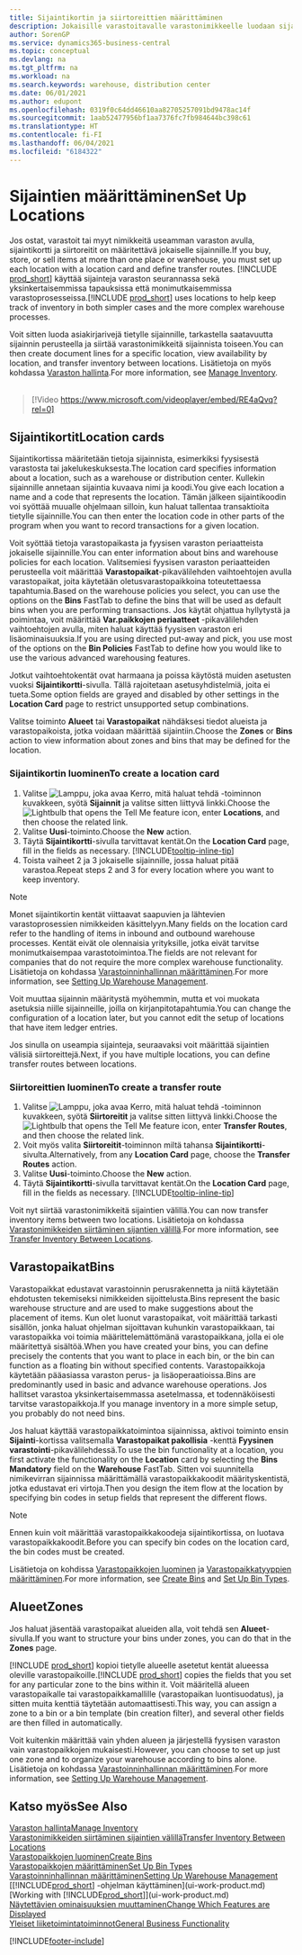 ```yaml
---
title: Sijaintikortin ja siirtoreittien määrittäminen
description: Jokaisille varastoitavalle varastonimikkeelle luodaan sijaintikortti, kuten varasto tai jakelukeskus. Lisäksi sijaintien välille määritetään siirtoreitit.
author: SorenGP
ms.service: dynamics365-business-central
ms.topic: conceptual
ms.devlang: na
ms.tgt_pltfrm: na
ms.workload: na
ms.search.keywords: warehouse, distribution center
ms.date: 06/01/2021
ms.author: edupont
ms.openlocfilehash: 0319f0c64dd46610aa82705257091bd9478ac14f
ms.sourcegitcommit: 1aab52477956bf1aa7376fc7fb984644bc398c61
ms.translationtype: HT
ms.contentlocale: fi-FI
ms.lasthandoff: 06/04/2021
ms.locfileid: "6184322"
---
```

# <a name="set-up-locations"></a><span data-ttu-id="d18d3-103">Sijaintien määrittäminen</span><span class="sxs-lookup"><span data-stu-id="d18d3-103">Set Up Locations</span></span>

<span data-ttu-id="d18d3-104">Jos ostat, varastoit tai myyt nimikkeitä useamman varaston avulla, sijaintikortti ja siirtoreitit on määritettävä jokaiselle sijainnille.</span><span class="sxs-lookup"><span data-stu-id="d18d3-104">If you buy, store, or sell items at more than one place or warehouse, you must set up each location with a location card and define transfer routes.</span></span> <span data-ttu-id="d18d3-105">[!INCLUDE [prod_short](includes/prod_short.md)] käyttää sijainteja varaston seurannassa sekä yksinkertaisemmissa tapauksissa että monimutkaisemmissa varastoprosesseissa.</span><span class="sxs-lookup"><span data-stu-id="d18d3-105">[!INCLUDE [prod_short](includes/prod_short.md)] uses locations to help keep track of inventory in both simpler cases and the more complex warehouse processes.</span></span>

<span data-ttu-id="d18d3-106">Voit sitten luoda asiakirjarivejä tietylle sijainnille, tarkastella saatavuutta sijainnin perusteella ja siirtää varastonimikkeitä sijainnista toiseen.</span><span class="sxs-lookup"><span data-stu-id="d18d3-106">You can then create document lines for a specific location, view availability by location, and transfer inventory between locations.</span></span> <span data-ttu-id="d18d3-107">Lisätietoja on myös kohdassa [Varaston hallinta](inventory-manage-inventory.md).</span><span class="sxs-lookup"><span data-stu-id="d18d3-107">For more information, see [Manage Inventory](inventory-manage-inventory.md).</span></span>
<br><br>  
  
> [!Video https://www.microsoft.com/videoplayer/embed/RE4aQvq?rel=0]

## <a name="location-cards"></a><span data-ttu-id="d18d3-108">Sijaintikortit</span><span class="sxs-lookup"><span data-stu-id="d18d3-108">Location cards</span></span>

<span data-ttu-id="d18d3-109">Sijaintikortissa määritetään tietoja sijainnista, esimerkiksi fyysisestä varastosta tai jakelukeskuksesta.</span><span class="sxs-lookup"><span data-stu-id="d18d3-109">The location card specifies information about a location, such as a warehouse or distribution center.</span></span> <span data-ttu-id="d18d3-110">Kullekin sijainnille annetaan sijaintia kuvaava nimi ja koodi.</span><span class="sxs-lookup"><span data-stu-id="d18d3-110">You give each location a name and a code that represents the location.</span></span> <span data-ttu-id="d18d3-111">Tämän jälkeen sijaintikoodin voi syöttää muualle ohjelmaan silloin, kun haluat tallentaa transaktioita tietylle sijainnille.</span><span class="sxs-lookup"><span data-stu-id="d18d3-111">You can then enter the location code in other parts of the program when you want to record transactions for a given location.</span></span>  

<span data-ttu-id="d18d3-112">Voit syöttää tietoja varastopaikasta ja fyysisen varaston periaatteista jokaiselle sijainnille.</span><span class="sxs-lookup"><span data-stu-id="d18d3-112">You can enter information about bins and warehouse policies for each location.</span></span> <span data-ttu-id="d18d3-113">Valitsemiesi fyysisen varaston periaatteiden perusteella voit määrittää **Varastopaikat**-pikavälilehden vaihtoehtojen avulla varastopaikat, joita käytetään oletusvarastopaikkoina toteutettaessa tapahtumia.</span><span class="sxs-lookup"><span data-stu-id="d18d3-113">Based on the warehouse policies you select, you can use the options on the **Bins** FastTab to define the bins that will be used as default bins when you are performing transactions.</span></span> <span data-ttu-id="d18d3-114">Jos käytät ohjattua hyllytystä ja poimintaa, voit määrittää **Var.paikkojen periaatteet** -pikavälilehden vaihtoehtojen avulla, miten haluat käyttää fyysisen varaston eri lisäominaisuuksia.</span><span class="sxs-lookup"><span data-stu-id="d18d3-114">If you are using directed put-away and pick, you use most of the options on the **Bin Policies** FastTab to define how you would like to use the various advanced warehousing features.</span></span>  

<span data-ttu-id="d18d3-115">Jotkut vaihtoehtokentät ovat harmaana ja poissa käytöstä muiden asetusten vuoksi **Sijaintikortti**-sivulla. Tällä rajoitetaan asetusyhdistelmiä, joita ei tueta.</span><span class="sxs-lookup"><span data-stu-id="d18d3-115">Some option fields are grayed and disabled by other settings in the **Location Card** page to restrict unsupported setup combinations.</span></span>  

<span data-ttu-id="d18d3-116">Valitse toiminto **Alueet** tai **Varastopaikat** nähdäksesi tiedot alueista ja varastopaikoista, jotka voidaan määrittää sijaintiin.</span><span class="sxs-lookup"><span data-stu-id="d18d3-116">Choose the **Zones** or **Bins** action to view information about zones and bins that may be defined for the location.</span></span>

### <a name="to-create-a-location-card"></a><span data-ttu-id="d18d3-117">Sijaintikortin luominen</span><span class="sxs-lookup"><span data-stu-id="d18d3-117">To create a location card</span></span>

1. <span data-ttu-id="d18d3-118">Valitse ![Lamppu, joka avaa Kerro, mitä haluat tehdä -toiminnon](media/ui-search/search_small.png "Kerro, mitä haluat tehdä") kuvakkeen, syötä **Sijainnit** ja valitse sitten liittyvä linkki.</span><span class="sxs-lookup"><span data-stu-id="d18d3-118">Choose the ![Lightbulb that opens the Tell Me feature](media/ui-search/search_small.png "Tell me what you want to do") icon, enter **Locations**, and then choose the related link.</span></span>
2. <span data-ttu-id="d18d3-119">Valitse **Uusi**-toiminto.</span><span class="sxs-lookup"><span data-stu-id="d18d3-119">Choose the **New** action.</span></span>
3. <span data-ttu-id="d18d3-120">Täytä **Sijaintikortti**-sivulla tarvittavat kentät.</span><span class="sxs-lookup"><span data-stu-id="d18d3-120">On the **Location Card** page, fill in the fields as necessary.</span></span> [!INCLUDE[tooltip-inline-tip](includes/tooltip-inline-tip_md.md)]
4. <span data-ttu-id="d18d3-121">Toista vaiheet 2 ja 3 jokaiselle sijainnille, jossa haluat pitää varastoa.</span><span class="sxs-lookup"><span data-stu-id="d18d3-121">Repeat steps 2 and 3 for every location where you want to keep inventory.</span></span>

> [!NOTE]  
> <span data-ttu-id="d18d3-122">Monet sijaintikortin kentät viittaavat saapuvien ja lähtevien varastoprosessien nimikkeiden käsittelyyn.</span><span class="sxs-lookup"><span data-stu-id="d18d3-122">Many fields on the location card refer to the handling of items in inbound and outbound warehouse processes.</span></span> <span data-ttu-id="d18d3-123">Kentät eivät ole olennaisia yrityksille, jotka eivät tarvitse monimutkaisempaa varastotoimintoa.</span><span class="sxs-lookup"><span data-stu-id="d18d3-123">The fields are not relevant for companies that do not require the more complex warehouse functionality.</span></span> <span data-ttu-id="d18d3-124">Lisätietoja on kohdassa [Varastoinninhallinnan määrittäminen](warehouse-setup-warehouse.md).</span><span class="sxs-lookup"><span data-stu-id="d18d3-124">For more information, see [Setting Up Warehouse Management](warehouse-setup-warehouse.md).</span></span>

<span data-ttu-id="d18d3-125">Voit muuttaa sijainnin määritystä myöhemmin, mutta et voi muokata asetuksia niille sijainneille, joilla on kirjanpitotapahtumia.</span><span class="sxs-lookup"><span data-stu-id="d18d3-125">You can change the configuration of a location later, but you cannot edit the setup of locations that have item ledger entries.</span></span>  

<span data-ttu-id="d18d3-126">Jos sinulla on useampia sijainteja, seuraavaksi voit määrittää sijaintien välisiä siirtoreittejä.</span><span class="sxs-lookup"><span data-stu-id="d18d3-126">Next, if you have multiple locations, you can define transfer routes between locations.</span></span>  

### <a name="to-create-a-transfer-route"></a><span data-ttu-id="d18d3-127">Siirtoreittien luominen</span><span class="sxs-lookup"><span data-stu-id="d18d3-127">To create a transfer route</span></span>

1. <span data-ttu-id="d18d3-128">Valitse ![Lamppu, joka avaa Kerro, mitä haluat tehdä -toiminnon](media/ui-search/search_small.png "Kerro, mitä haluat tehdä") kuvakkeen, syötä **Siirtoreitit** ja valitse sitten liittyvä linkki.</span><span class="sxs-lookup"><span data-stu-id="d18d3-128">Choose the ![Lightbulb that opens the Tell Me feature](media/ui-search/search_small.png "Tell me what you want to do") icon, enter **Transfer Routes**, and then choose the related link.</span></span>
2. <span data-ttu-id="d18d3-129">Voit myös valita **Siirtoreitit**-toiminnon miltä tahansa **Sijaintikortti**-sivulta.</span><span class="sxs-lookup"><span data-stu-id="d18d3-129">Alternatively, from any **Location Card** page, choose the **Transfer Routes** action.</span></span>
3. <span data-ttu-id="d18d3-130">Valitse **Uusi**-toiminto.</span><span class="sxs-lookup"><span data-stu-id="d18d3-130">Choose the **New** action.</span></span>
4. <span data-ttu-id="d18d3-131">Täytä **Sijaintikortti**-sivulla tarvittavat kentät.</span><span class="sxs-lookup"><span data-stu-id="d18d3-131">On the **Location Card** page, fill in the fields as necessary.</span></span> [!INCLUDE[tooltip-inline-tip](includes/tooltip-inline-tip_md.md)]

<span data-ttu-id="d18d3-132">Voit nyt siirtää varastonimikkeitä sijaintien välillä.</span><span class="sxs-lookup"><span data-stu-id="d18d3-132">You can now transfer inventory items between two locations.</span></span> <span data-ttu-id="d18d3-133">Lisätietoja on kohdassa [Varastonimikkeiden siirtäminen sijantien välillä](inventory-how-transfer-between-locations.md).</span><span class="sxs-lookup"><span data-stu-id="d18d3-133">For more information, see [Transfer Inventory Between Locations](inventory-how-transfer-between-locations.md).</span></span>    

## <a name="bins"></a><span data-ttu-id="d18d3-134">Varastopaikat</span><span class="sxs-lookup"><span data-stu-id="d18d3-134">Bins</span></span>

<span data-ttu-id="d18d3-135">Varastopaikkat edustavat varastoinnin perusrakennetta ja niitä käytetään ehdotusten tekemiseksi nimikkeiden sijoittelusta.</span><span class="sxs-lookup"><span data-stu-id="d18d3-135">Bins represent the basic warehouse structure and are used to make suggestions about the placement of items.</span></span> <span data-ttu-id="d18d3-136">Kun olet luonut varastopaikat, voit määrittää tarkasti sisällön, jonka haluat ohjelman sijoittavan kuhunkin varastopaikkaan, tai varastopaikka voi toimia määrittelemättömänä varastopaikkana, jolla ei ole määritettyä sisältöä.</span><span class="sxs-lookup"><span data-stu-id="d18d3-136">When you have created your bins, you can define precisely the contents that you want to place in each bin, or the bin can function as a floating bin without specified contents.</span></span> <span data-ttu-id="d18d3-137">Varastopaikkoja käytetään pääasiassa varaston perus- ja lisäoperaatioissa.</span><span class="sxs-lookup"><span data-stu-id="d18d3-137">Bins are predominantly used in basic and advance warehouse operations.</span></span> <span data-ttu-id="d18d3-138">Jos hallitset varastoa yksinkertaisemmassa asetelmassa, et todennäköisesti tarvitse varastopaikkoja.</span><span class="sxs-lookup"><span data-stu-id="d18d3-138">If you manage inventory in a more simple setup, you probably do not need bins.</span></span>

<span data-ttu-id="d18d3-139">Jos haluat käyttää varastopaikkatoimintoa sijainnissa, aktivoi toiminto ensin **Sijainti**-kortissa valitsemalla **Varastopaikat pakollisia** -kenttä **Fyysinen varastointi**-pikavälilehdessä.</span><span class="sxs-lookup"><span data-stu-id="d18d3-139">To use the bin functionality at a location, you first activate the functionality on the **Location** card by selecting the **Bins Mandatory** field on the **Warehouse** FastTab.</span></span> <span data-ttu-id="d18d3-140">Sitten voi suunnitella nimikevirran sijainnissa määrittämällä varastopaikkakoodit määrityskentistä, jotka edustavat eri virtoja.</span><span class="sxs-lookup"><span data-stu-id="d18d3-140">Then you design the item flow at the location by specifying bin codes in setup fields that represent the different flows.</span></span>

> [!NOTE]
> <span data-ttu-id="d18d3-141">Ennen kuin voit määrittää varastopaikkakoodeja sijaintikortissa, on luotava varastopaikkakoodit.</span><span class="sxs-lookup"><span data-stu-id="d18d3-141">Before you can specify bin codes on the location card, the bin codes must be created.</span></span>

<span data-ttu-id="d18d3-142">Lisätietoja on kohdissa [Varastopaikkojen luominen](warehouse-how-to-create-individual-bins.md) ja [Varastopaikkatyyppien määrittäminen](warehouse-how-to-set-up-bin-types.md).</span><span class="sxs-lookup"><span data-stu-id="d18d3-142">For more information, see [Create Bins](warehouse-how-to-create-individual-bins.md) and [Set Up Bin Types](warehouse-how-to-set-up-bin-types.md).</span></span>  

## <a name="zones"></a><span data-ttu-id="d18d3-143">Alueet</span><span class="sxs-lookup"><span data-stu-id="d18d3-143">Zones</span></span>

<span data-ttu-id="d18d3-144">Jos haluat jäsentää varastopaikat alueiden alla, voit tehdä sen **Alueet**-sivulla.</span><span class="sxs-lookup"><span data-stu-id="d18d3-144">If you want to structure your bins under zones, you can do that in the **Zones** page.</span></span>

<span data-ttu-id="d18d3-145">[!INCLUDE [prod_short](includes/prod_short.md)] kopioi tietylle alueelle asetetut kentät alueessa oleville varastopaikoille.</span><span class="sxs-lookup"><span data-stu-id="d18d3-145">[!INCLUDE [prod_short](includes/prod_short.md)] copies the fields that you set for any particular zone to the bins within it.</span></span> <span data-ttu-id="d18d3-146">Voit määritellä alueen varastopaikalle tai varastopaikkamallille (varastopaikan luontisuodatus), ja sitten muita kenttiä täytetään automaattisesti.</span><span class="sxs-lookup"><span data-stu-id="d18d3-146">This way, you can assign a zone to a bin or a bin template (bin creation filter), and several other fields are then filled in automatically.</span></span>

<span data-ttu-id="d18d3-147">Voit kuitenkin määrittää vain yhden alueen ja järjestellä fyysisen varaston vain varastopaikkojen mukaisesti.</span><span class="sxs-lookup"><span data-stu-id="d18d3-147">However, you can choose to set up just one zone and to organize your warehouse according to bins alone.</span></span> <span data-ttu-id="d18d3-148">Lisätietoja on kohdassa [Varastoinninhallinnan määrittäminen](warehouse-setup-warehouse.md).</span><span class="sxs-lookup"><span data-stu-id="d18d3-148">For more information, see [Setting Up Warehouse Management](warehouse-setup-warehouse.md).</span></span>  

## <a name="see-also"></a><span data-ttu-id="d18d3-149">Katso myös</span><span class="sxs-lookup"><span data-stu-id="d18d3-149">See Also</span></span>

[<span data-ttu-id="d18d3-150">Varaston hallinta</span><span class="sxs-lookup"><span data-stu-id="d18d3-150">Manage Inventory</span></span>](inventory-manage-inventory.md)  
[<span data-ttu-id="d18d3-151">Varastonimikkeiden siirtäminen sijaintien välillä</span><span class="sxs-lookup"><span data-stu-id="d18d3-151">Transfer Inventory Between Locations</span></span>](inventory-how-transfer-between-locations.md)  
[<span data-ttu-id="d18d3-152">Varastopaikkojen luominen</span><span class="sxs-lookup"><span data-stu-id="d18d3-152">Create Bins</span></span>](warehouse-how-to-create-individual-bins.md)  
[<span data-ttu-id="d18d3-153">Varastopaikkojen määrittäminen</span><span class="sxs-lookup"><span data-stu-id="d18d3-153">Set Up Bin Types</span></span>](warehouse-how-to-set-up-bin-types.md)  
[<span data-ttu-id="d18d3-154">Varastoinninhallinnan määrittäminen</span><span class="sxs-lookup"><span data-stu-id="d18d3-154">Setting Up Warehouse Management</span></span>](warehouse-setup-warehouse.md)  
<span data-ttu-id="d18d3-155">[[!INCLUDE[prod_short](includes/prod_short.md)] -ohjelman käyttäminen](ui-work-product.md)</span><span class="sxs-lookup"><span data-stu-id="d18d3-155">[Working with [!INCLUDE[prod_short](includes/prod_short.md)]](ui-work-product.md)</span></span>  
[<span data-ttu-id="d18d3-156">Näytettävien ominaisuuksien muuttaminen</span><span class="sxs-lookup"><span data-stu-id="d18d3-156">Change Which Features are Displayed</span></span>](ui-experiences.md)  
[<span data-ttu-id="d18d3-157">Yleiset liiketoimintatoiminnot</span><span class="sxs-lookup"><span data-stu-id="d18d3-157">General Business Functionality</span></span>](ui-across-business-areas.md)


[!INCLUDE[footer-include](includes/footer-banner.md)]